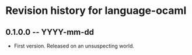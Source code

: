 # Revision history for language-ocaml

## 0.1.0.0 -- YYYY-mm-dd

* First version. Released on an unsuspecting world.
